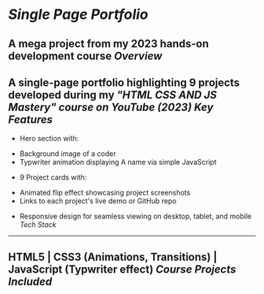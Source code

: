 *Single Page Portfolio*
===========================
A mega project from my 2023 hands-on development course
*Overview*
------------ 
A single-page portfolio highlighting 9 projects developed during my 
*"HTML CSS AND JS Mastery" course on YouTube (2023)*
*Key Features*
---------------- 
* Hero section with:
 + Background image of a coder
 + Typwriter animation displaying A name via simple JavaScript
* 9 Project cards with:
 + Animated flip effect showcasing project screenshots
 + Links to each project's live demo or GitHub repo
* Responsive design for seamless viewing on desktop, tablet, and mobile
*Tech Stack*
---------------- 
HTML5 | CSS3 (Animations, Transitions) | JavaScript (Typwriter effect)
*Course Projects Included*
-----------------------------

